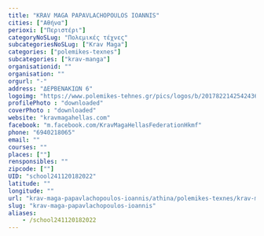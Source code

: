 ```yaml
---
title: "KRAV MAGA PAPAVLACHOPOULOS IOANNIS"
cities: ["Αθήνα"]
perioxi: ["Περιστέρι"]
categoryNoSLug: "Πολεμικές τέχνες"
subcategoriesNoSLug: ["Krav Maga"]
categories: ["polemikes-texnes"]
subcategories: ["krav-manga"]
organisationid: ""
organisation: ""
orgurl: "-"
address: "ΔΕΡΒΕΝΑΚΙΩΝ 6"
logoimg: "https://www.polemikes-tehnes.gr/pics/logos/b/2017822142542436.jpg"
profilePhoto : "downloaded"
coverPhoto : "downloaded"
website: "kravmagahellas.com"
facebook: "m.facebook.com/KravMagaHellasFederationHkmf"
phone: "6940218065"
email: ""
courses: ""
places: [""]
rensponsibles: ""
zipcode: [""]
UID: "school241120182022"
latitude: ""
longitude: ""
url: "krav-maga-papavlachopoulos-ioannis/athina/polemikes-texnes/krav-manga"
slug: "krav-maga-papavlachopoulos-ioannis"
aliases:
    - /school241120182022
---
```





